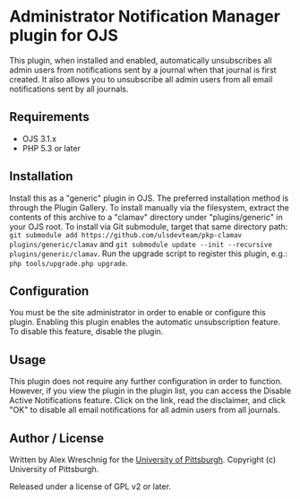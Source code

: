 # Administrator Notification Manager plugin for OJS

This plugin, when installed and enabled, automatically unsubscribes all admin users from notifications sent by a journal when that journal is first created. It also allows you to unsubscribe all admin users from all email notifications sent by all journals.

## Requirements

* OJS 3.1.x
* PHP 5.3 or later

## Installation

Install this as a "generic" plugin in OJS.  The preferred installation method is through the Plugin Gallery. To install manually via the filesystem, extract the contents of this archive to a "clamav" directory under "plugins/generic" in your OJS root.  To install via Git submodule, target that same directory path: `git submodule add https://github.com/ulsdevteam/pkp-clamav plugins/generic/clamav` and `git submodule update --init --recursive plugins/generic/clamav`.  Run the upgrade script to register this plugin, e.g.: `php tools/upgrade.php upgrade`.

## Configuration

You must be the site administrator in order to enable or configure this plugin.  Enabling this plugin enables the automatic unsubscription feature. To disable this feature, disable the plugin.

## Usage

This plugin does not require any further configuration in order to function. However, if you view the plugin in the plugin list, you can access the Disable Active Notifications feature. Click on the link, read the disclaimer, and click "OK" to disable all email notifications for all admin users from all journals.

## Author / License

Written by Alex Wreschnig for the [University of Pittsburgh](http://www.pitt.edu).  Copyright (c) University of Pittsburgh.

Released under a license of GPL v2 or later.
